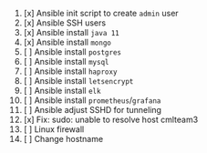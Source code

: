 1.  [x] Ansible init script to create `admin` user
2.  [x] Ansible SSH users
3.  [x] Ansible install `java 11`
4.  [x] Ansible install `mongo`
5.  [ ] Ansible install `postgres`
6.  [ ] Ansible install `mysql`
7.  [ ] Ansible install `haproxy`
8.  [ ] Ansible install `letsencrypt`
9.  [ ] Ansible install `elk`
10. [ ] Ansible install `prometheus`/`grafana`
11. [ ] Ansible adjust SSHD for tunneling
12. [x] Fix: sudo: unable to resolve host cmlteam3 
13. [ ] Linux firewall 
14. [ ] Change hostname 
